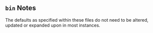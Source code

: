 ## `bin` Notes

The defaults as specified within these files do not need to be altered, updated or expanded upon in most instances.